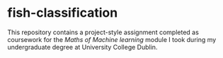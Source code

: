 # fish-classification

This repository contains a project-style assignment completed as coursework for the *Maths of Machine learning* module I took during my undergraduate degree at University College Dublin.
